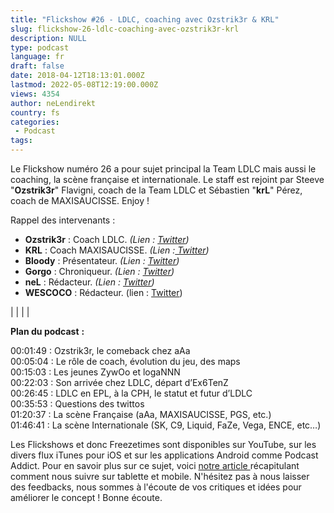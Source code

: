 ```yaml
---
title: "Flickshow #26 - LDLC, coaching avec Ozstrik3r & KRL"
slug: flickshow-26-ldlc-coaching-avec-ozstrik3r-krl
description: NULL
type: podcast
language: fr
draft: false
date: 2018-04-12T18:13:01.000Z
lastmod: 2022-05-08T12:19:00.000Z
views: 4354
author: neLendirekt
country: fs
categories:
 - Podcast
tags:
---
```

Le Flickshow numéro 26 a pour sujet principal la Team LDLC mais aussi le coaching, la scène française et internationale. Le staff est rejoint par Steeve "**Ozstrik3r**" Flavigni, coach de la Team LDLC et Sébastien "**krL**" Pérez, coach de MAXISAUCISSE. Enjoy !

Rappel des intervenants :

* **Ozstrik3r** : Coach LDLC. _(Lien : [Twitter](https://twitter.com/ozstrik3r))_
* **KRL** : Coach MAXISAUCISSE. _(Lien :[ Twitter](https://twitter.com/KRLcsgo))_
* **Bloody** : Présentateur. _(Lien : [Twitter](https://twitter.com/bloodySuSu))_
* **Gorgo** : Chroniqueur. _(Lien : [Twitter](https://twitter.com/Gorgorot38))_
* **neL** : Rédacteur. _(Lien : [Twitter](https://twitter.com/neLendirekt))_
* **WESCOCO** : Rédacteur. (lien : [Twitter](https://twitter.com/WESCOCO%5F))

|  |
|  |

**Plan du podcast** **:**

00:01:49 : Ozstrik3r, le comeback chez aAa  
00:05:04 : Le rôle de coach, évolution du jeu, des maps  
00:15:03 : Les jeunes ZywOo et logaNNN  
00:22:03 : Son arrivée chez LDLC, départ d’Ex6TenZ  
00:26:45 : LDLC en EPL, à la CPH, le statut et futur d’LDLC  
00:35:53 : Questions des twittos  
01:20:37 : La scène Française (aAa, MAXISAUCISSE, PGS, etc.)  
01:46:41 : La scène Internationale (SK, C9, Liquid, FaZe, Vega, ENCE, etc…)

Les Flickshows et donc Freezetimes sont disponibles sur YouTube, sur les divers flux iTunes pour iOS et sur les applications Android comme Podcast Addict. Pour en savoir plus sur ce sujet, voici [notre article ](https://flickshot.fr/fr/comment-ecouter-le-flickshow-sur-telephone-et-tablette/&59a013864d64e)récapitulant comment nous suivre sur tablette et mobile. N'hésitez pas à nous laisser des feedbacks, nous sommes à l'écoute de vos critiques et idées pour améliorer le concept ! Bonne écoute.
